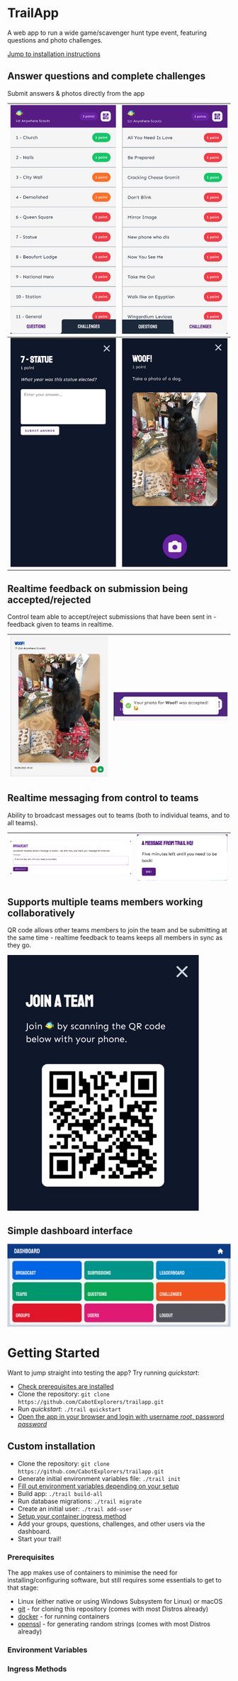 # TrailApp
A web app to run a wide game/scavenger hunt type event, featuring questions and photo challenges.

[Jump to installation instructions](#getting-started)

## Answer questions and complete challenges
Submit answers & photos directly from the app

| [![Question view](docs/questions.png)](docs/questions.png) | [![Challenge view](docs/challenges.png)](docs/challenges.png) |
| --- | --- |
| [![Question submission](docs/question-submission.png)](docs/question-submission.png) | [![Challenge submission](docs/challenge-submission.jpg)](docs/challenge-submission.jpg) |

## Realtime feedback on submission being accepted/rejected
Control team able to accept/reject submissions that have been sent in - feedback given to teams in realtime.

| [![Dashboard submission view](docs/submission-received.jpg)](docs/submission-received.jpg) | [![Accepted notification](docs/submission-accepted.png)](docs/submission-accepted.png) |
| --- | --- |

## Realtime messaging from control to teams
Ability to broadcast messages out to teams (both to individual teams, and to all teams).

| [![Broadcast](docs/broadcast.png)](docs/broadcast.png) | [![Broadcast received](docs/broadcast-received.png)](docs/broadcast-received.png) |
| --- | --- |

## Supports multiple teams members working collaboratively
QR code allows other teams members to join the team and be submitting at the same time - realtime feedback to teams keeps all members in sync as they go.

[![Join with QR](docs/join-qr2.png)](docs/join-qr2.png)

## Simple dashboard interface
[![Dashboard](docs/dashboard.png)](docs/dashboard.png)

# Getting Started
Want to jump straight into testing the app? Try running *quickstart*:

- [Check prerequisites are installed](#prerequisites)
- Clone the repository: `git clone https://github.com/CabotExplorers/trailapp.git`
- Run *quickstart*: `./trail quickstart`
- [Open the app in your browser and login with username *root*, password *password*](http://127.0.0.1:8000)

## Custom installation
- Clone the repository: `git clone https://github.com/CabotExplorers/trailapp.git`
- Generate initial environment variables file: `./trail init`
- [Fill out environment variables depending on your setup](#environment-variables)
- Build app: `./trail build-all`
- Run database migrations: `./trail migrate`
- Create an initial user: `./trail add-user`
- [Setup your container ingress method](#ingress-methods)
- Add your groups, questions, challenges, and other users via the dashboard.
- Start your trail!

### Prerequisites
The app makes use of containers to minimise the need for installing/configuring software, but still requires some essentials to get to that stage:

- Linux (either native or using Windows Subsystem for Linux) or macOS
- [git](https://github.com/git-guides/install-git) - for cloning this repository (comes with most Distros already)
- [docker](https://docs.docker.com/engine/install/) - for running containers
- [openssl](https://www.openssl.org/) - for generating random strings (comes with most Distros already)

### Environment Variables

### Ingress Methods
